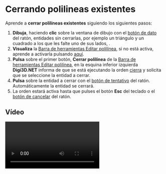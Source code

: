 # Cerrando polilineas existentes

Aprende a **cerrar polilíneas existentes** siguiendo los siguientes pasos:

1. **Dibuja**, haciendo **clic** sobre la ventana de dibujo con el [botón de dato](cerrando-polilineas-existentes.md) del ratón, entidades sin cerrarlas, por ejemplo un triángulo y un cuadrado a los que les falte uno de sus lados, .
2. **Visualiza** la [Barra de herramientas Editar polilínea](/digi3d-net/primeros-pasos/comenzando-a-utilizar-digi3d.net/comenzando-con-la-ventana-de-dibujo/BarraDeHerramientasEditarPolilinea.html), si no está activa, aprende a activarla pulsando [aquí](/digi3d-net/primeros-pasos/comenzando-a-utilizar-digi3d.net/comenzando-con-la-ventana-de-dibujo/PresentacionDeBarrasHerramientasBasicas.html).
3. **Pulsa** sobre el primer botón, **Cerrar polilínea** de la [Barra de herramientas Editar polilínea](/digi3d-net/primeros-pasos/comenzando-a-utilizar-digi3d.net/comenzando-con-la-ventana-de-dibujo/BarraDeHerramientasEditarPolilinea.html), en la esquina inferior izquierda **Digi3D.NET** informa de que se está ejecutando la orden [cierra](/digi3d-net/primeros-pasos/comenzando-a-utilizar-digi3d.net/comenzando-con-la-ventana-de-dibujo/CIERRA.html) y solicita que se seleccione la entidad a cerrar.
4. **Pulsa** sobre la entidad a cerrar con el [botón de tentativo](cerrando-polilineas-existentes.md) del ratón. Automáticamente la entidad se cerrará.
5. La orden estará activa hasta que pulses el botón **Esc** del teclado o el [botón de cancelar](cerrando-polilineas-existentes.md) del ratón.

## Vídeo

<video controls>
    <source src="https://digi21.blob.core.windows.net/videos-ayuda/Cerrando%20polilineas%20existentes.mp4" type="video/mp4">
</video>

